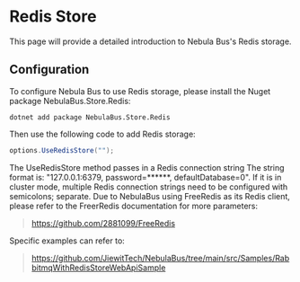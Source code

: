 # Redis Store
This page will provide a detailed introduction to Nebula Bus's Redis storage.

## Configuration
To configure Nebula Bus to use Redis storage, please install the Nuget package NebulaBus.Store.Redis:

```shell
dotnet add package NebulaBus.Store.Redis
```

Then use the following code to add Redis storage:
```csharp
options.UseRedisStore("");
```
The UseRedisStore method passes in a Redis connection string
The string format is: "127.0.0.1:6379, password=******, defaultDatabase=0". If it is in cluster mode, multiple Redis connection strings need to be configured with semicolons; separate.
Due to NebulaBus using FreeRedis as its Redis client, please refer to the FreerRedis documentation for more parameters:
> https://github.com/2881099/FreeRedis

Specific examples can refer to:
> https://github.com/JiewitTech/NebulaBus/tree/main/src/Samples/RabbitmqWithRedisStoreWebApiSample